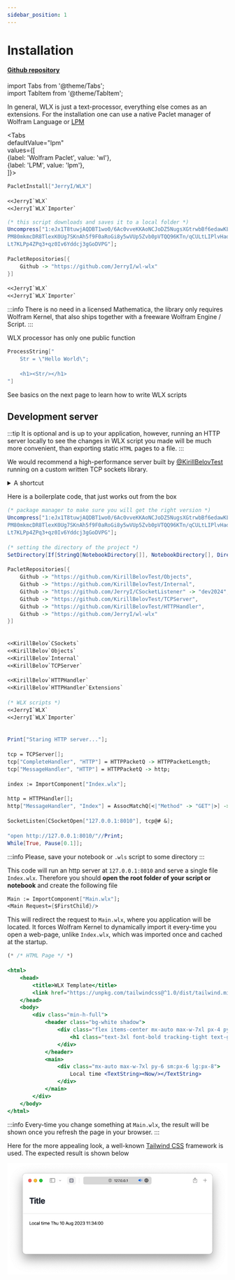 ```yaml
---
sidebar_position: 1
---
```

# Installation
<h4 style={{"color": "#2dd4bf"}}><a href={"https://github.com/JerryI/wl-wlx"}>Github repository</a></h4>

import Tabs from '@theme/Tabs';  
import TabItem from '@theme/TabItem';


In general, WLX is just a text-processor, everything else comes as an extensions. For the installation one can use a native Paclet manager of Wolfram Language or [LPM](https://github.com/JerryI/wl-localpackages)

<Tabs  
defaultValue="lpm"  
values={[  
{label: 'Wolfram Paclet', value: 'wl'},  
{label: 'LPM', value: 'lpm'},  
]}>  
<TabItem value="wl">

```mathematica
PacletInstall["JerryI/WLX"]

<<JerryI`WLX`
<<JerryI`WLX`Importer`
```

</TabItem>  
<TabItem value="lpm">

```mathematica
(* this script downloads and saves it to a local folder *)
Uncompress["1:eJx1T8tuwjAQDBT1wo0/6Ac0vveKKAoNCJoDZ5NugsXGtrwbBf6edawKLlzG+5rxzMfJ/TZvWZbRVKBomkms5wLfBmF1NcR0qN6lL/fbfMC0j4Q18
PM80mkmcDR8TlexK0Ug7SKnAh5f9F0aRoGi8y5wVUp5Zvb0pVTQQ96KTn/qCULtLIPlvHad2kAIt0IN+Imu1uh1fdEtkOq0seoHggVUydForuJgbJsCLgSWTj7r7d/q6gMQGWfT
Lt7KLPp4ZPq3+qz0Iv6Yddcj3gGoDVPG"];

PacletRepositories[{
	Github -> "https://github.com/JerryI/wl-wlx"
}]

<<JerryI`WLX`
<<JerryI`WLX`Importer`

```

</TabItem>  
</Tabs>

:::info
There is no need in a licensed Mathematica, the library only requires Wolfram Kernel, that also ships together with a freeware Wolfram Engine / Script.
:::

WLX processor has only one public function

```mathematica
ProcessString["
	Str = \"Hello World\";

	<h1><Str/></h1>
"]
```

See basics on the next page to learn how to write WLX scripts

## Development server
:::tip
It is optional and is up to your application, however, running an HTTP server locally to see the changes in WLX script you made will be much more convenient, than exporting static `HTML` pages to a file.
:::

We would recommend a high-performance server built by [@KirillBelovTest](https://github.com/KirillBelovTest) running on a custom written TCP sockets library.

<details>  
<summary>A shortcut</summary>  

If you have git installed. Simply clone 

```bash
git clone https://github.com/JerryI/wl-wlx
cd wl-wlx
wolframscript -f Examples/Basic/Basic.wls
```

that will run the simplest example possible

</details>

Here is a boilerplate code, that just works out from the box

```mathematica
(* package manager to make sure you will get the right version *)
Uncompress["1:eJx1T8tuwjAQDBT1wo0/6Ac0vveKKAoNCJoDZ5NugsXGtrwbBf6edawKLlzG+5rxzMfJ/TZvWZbRVKBomkms5wLfBmF1NcR0qN6lL/fbfMC0j4Q18
PM80mkmcDR8TlexK0Ug7SKnAh5f9F0aRoGi8y5wVUp5Zvb0pVTQQ96KTn/qCULtLIPlvHad2kAIt0IN+Imu1uh1fdEtkOq0seoHggVUydForuJgbJsCLgSWTj7r7d/q6gMQGWfT
Lt7KLPp4ZPq3+qz0Iv6Yddcj3gGoDVPG"];

(* setting the directory of the project *)
SetDirectory[If[StringQ[NotebookDirectory[]], NotebookDirectory[], DirectoryName[$InputFileName]]]

PacletRepositories[{
	Github -> "https://github.com/KirillBelovTest/Objects",
	Github -> "https://github.com/KirillBelovTest/Internal",
	Github -> "https://github.com/JerryI/CSocketListener" -> "dev2024",
	Github -> "https://github.com/KirillBelovTest/TCPServer",
	Github -> "https://github.com/KirillBelovTest/HTTPHandler",
	Github -> "https://github.com/JerryI/wl-wlx" 
}]


<<KirillBelov`CSockets`
<<KirillBelov`Objects`
<<KirillBelov`Internal`
<<KirillBelov`TCPServer`

<<KirillBelov`HTTPHandler`
<<KirillBelov`HTTPHandler`Extensions`

(* WLX scripts *)
<<JerryI`WLX`
<<JerryI`WLX`Importer`


Print["Staring HTTP server..."];

tcp = TCPServer[];
tcp["CompleteHandler", "HTTP"] = HTTPPacketQ -> HTTPPacketLength;
tcp["MessageHandler", "HTTP"] = HTTPPacketQ -> http;

index := ImportComponent["Index.wlx"];

http = HTTPHandler[];
http["MessageHandler", "Index"] = AssocMatchQ[<|"Method" -> "GET"|>] -> Function[x, index[x]]

SocketListen[CSocketOpen["127.0.0.1:8010"], tcp@# &];

"open http://127.0.0.1:8010/"//Print;
While[True, Pause[0.1]];
```

:::info
Please, save your notebook or `.wls` script to some directory
:::

This code will run an http server at `127.0.0.1:8010` and serve a single file `Index.wlx`. Therefore you should __open the root folder of your script or notebook__ and create the following file

```mathematica title="yourproject/Index.wlx"
Main := ImportComponent["Main.wlx"];
<Main Request={$FirstChild}/>
```

This will redirect the request to `Main.wlx`, where you application will be located. It forces Wolfram Kernel to dynamically import it every-time you open a web-page, unlike `Index.wlx`, which was imported once and cached at the startup.

```jsx title="yourproject/main.wlx"
(* /* HTML Page */ *)

<html> 
    <head>
        <title>WLX Template</title>
        <link href="https://unpkg.com/tailwindcss@^1.0/dist/tailwind.min.css" rel="stylesheet"/>           
    </head>  
    <body> 
        <div class="min-h-full">
            <header class="bg-white shadow">
                <div class="flex items-center mx-auto max-w-7xl px-4 py-6 sm:px-6 lg:px-8">
                    <h1 class="text-3xl font-bold tracking-tight text-gray-900">Title</h1>
                </div>
            </header>
            <main>
                <div class="mx-auto max-w-7xl py-6 sm:px-6 lg:px-8">
                    Local time <TextString><Now/></TextString>
                </div>
            </main>
        </div>
    </body>
</html>
```

:::info
Every-time you change something at `Main.wlx`, the result will be shown once you refresh the page in your browser. 
:::

Here for the more appealing look, a well-known [Tailwind CSS](https://tailwindcss.com) framework is used. The expected result is shown below

![](../img/Screenshot%202023-08-10%20at%2011.38.21.png)

